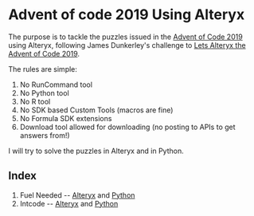 # Advent of code 2019 Using Alteryx
The purpose is to tackle the puzzles issued in the [Advent of Code 2019](https://adventofcode.com/2019/) using Alteryx, following James Dunkerley's challenge to [Lets Alteryx the Advent of Code 2019](https://jdunkerley.co.uk/2019/11/29/lets-alteryx-the-advent-of-code-2019/amp/).

The rules are simple:
1. No RunCommand tool
1. No Python tool
1. No R tool
1. No SDK based Custom Tools (macros are fine)
1. No Formula SDK extensions
1. Download tool allowed for downloading (no posting to APIs to get answers from!)

I will try to solve the puzzles in Alteryx and in Python.

## Index

1. Fuel Needed -- [Alteryx](Code/Alteryx/Day1) and [Python](Code/Python/Day1/Day1.ipynb)  
2. Intcode -- [Alteryx](Code/Alteryx/Day2) and [Python](Code/Python/Day2/Day2.ipynb)  